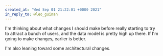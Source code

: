 ```yaml
---
created_at: "Wed Sep 01 21:22:01 +0000 2021"
in_reply_to: @leo_guinan
---
```


I'm thinking about what changes I should make before really starting to try to attract a bunch of users, and the data model is pretty high up there. If I'm going to make changes, earlier is better. 

I'm also leaning toward some architectural changes.